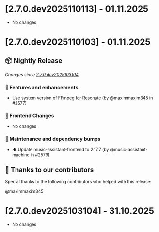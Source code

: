 # [2.7.0.dev2025110113] - 01.11.2025

* No changes


# [2.7.0.dev2025110103] - 01.11.2025

## 📦 Nightly Release

_Changes since [2.7.0.dev2025103104](https://github.com/music-assistant/server/releases/tag/2.7.0.dev2025103104)_

### 🚀 Features and enhancements

- Use system version of FFmpeg for Resonate (by @maximmaxim345 in #2577)

### 🎨 Frontend Changes

* No changes

### 🧰 Maintenance and dependency bumps

- ⬆️ Update music-assistant-frontend to 2.17.7 (by @music-assistant-machine in #2579)

## :bow: Thanks to our contributors

Special thanks to the following contributors who helped with this release:

@maximmaxim345


# [2.7.0.dev2025103104] - 31.10.2025

* No changes


